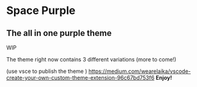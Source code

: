 # Space Purple

## The all in one purple theme

WIP

The theme right now contains 3 different variations (more to come!)

(use vsce to publish the theme )
https://medium.com/wearelaika/vscode-create-your-own-custom-theme-extension-96c67bd753f6
**Enjoy!**
